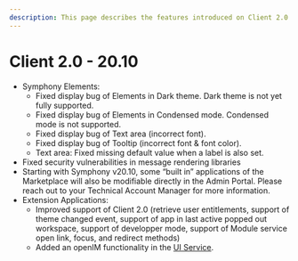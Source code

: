 ```yaml
---
description: This page describes the features introduced on Client 2.0 (20.10) version
---
```


# Client 2.0 - 20.10

* Symphony Elements:
  * Fixed display bug of Elements in Dark theme. Dark theme is not yet fully supported.
  * Fixed display bug of Elements in Condensed mode. Condensed mode is not supported.
  * Fixed display bug of Text area (incorrect font).
  * Fixed display bug of Tooltip (incorrect font & font color).
  * Text area: Fixed missing default value when a label is also set.
* Fixed security vulnerabilities in message rendering libraries
* Starting with Symphony v20.10, some “built in” applications of the Marketplace will also be modifiable directly in the Admin Portal. Please reach out to your Technical Account Manager for more information.
* Extension Applications:
  * Improved support of Client 2.0 (retrieve user entitlements, support of theme changed event, support of app in last active popped out workspace, support of developper mode, support of Module service open link, focus, and redirect methods)
  * Added an openIM functionality in the [UI Service](../../../../ext-apps/overview-of-extension-api/extension-api-services/ui-service/).
